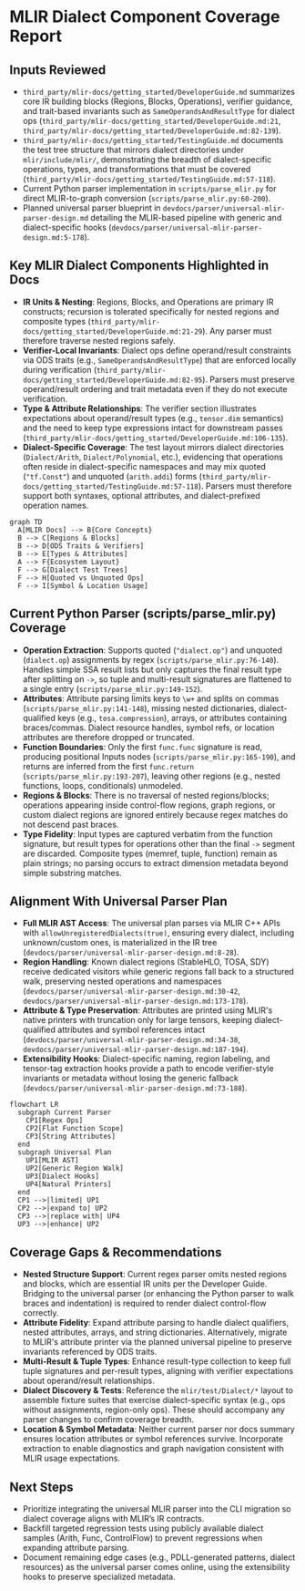 # MLIR Dialect Component Coverage Report

## Inputs Reviewed
- `third_party/mlir-docs/getting_started/DeveloperGuide.md` summarizes core IR building blocks (Regions, Blocks, Operations), verifier guidance, and trait-based invariants such as `SameOperandsAndResultType` for dialect ops (`third_party/mlir-docs/getting_started/DeveloperGuide.md:21`, `third_party/mlir-docs/getting_started/DeveloperGuide.md:82-139`).
- `third_party/mlir-docs/getting_started/TestingGuide.md` documents the test tree structure that mirrors dialect directories under `mlir/include/mlir/`, demonstrating the breadth of dialect-specific operations, types, and transformations that must be covered (`third_party/mlir-docs/getting_started/TestingGuide.md:57-118`).
- Current Python parser implementation in `scripts/parse_mlir.py` for direct MLIR-to-graph conversion (`scripts/parse_mlir.py:60-200`).
- Planned universal parser blueprint in `devdocs/parser/universal-mlir-parser-design.md` detailing the MLIR-based pipeline with generic and dialect-specific hooks (`devdocs/parser/universal-mlir-parser-design.md:5-178`).

## Key MLIR Dialect Components Highlighted in Docs
- **IR Units & Nesting**: Regions, Blocks, and Operations are primary IR constructs; recursion is tolerated specifically for nested regions and composite types (`third_party/mlir-docs/getting_started/DeveloperGuide.md:21-29`). Any parser must therefore traverse nested regions safely.
- **Verifier-Local Invariants**: Dialect ops define operand/result constraints via ODS traits (e.g., `SameOperandsAndResultType`) that are enforced locally during verification (`third_party/mlir-docs/getting_started/DeveloperGuide.md:82-95`). Parsers must preserve operand/result ordering and trait metadata even if they do not execute verification.
- **Type & Attribute Relationships**: The verifier section illustrates expectations about operand/result types (e.g., `tensor.dim` semantics) and the need to keep type expressions intact for downstream passes (`third_party/mlir-docs/getting_started/DeveloperGuide.md:106-135`).
- **Dialect-Specific Coverage**: The test layout mirrors dialect directories (`Dialect/Arith`, `Dialect/Polynomial`, etc.), evidencing that operations often reside in dialect-specific namespaces and may mix quoted (`"tf.Const"`) and unquoted (`arith.addi`) forms (`third_party/mlir-docs/getting_started/TestingGuide.md:57-118`). Parsers must therefore support both syntaxes, optional attributes, and dialect-prefixed operation names.

```mermaid
graph TD
  A[MLIR Docs] --> B{Core Concepts}
  B --> C[Regions & Blocks]
  B --> D[ODS Traits & Verifiers]
  B --> E[Types & Attributes]
  A --> F{Ecosystem Layout}
  F --> G[Dialect Test Trees]
  F --> H[Quoted vs Unquoted Ops]
  F --> I[Symbol & Location Usage]
```

## Current Python Parser (scripts/parse_mlir.py) Coverage
- **Operation Extraction**: Supports quoted (`"dialect.op"`) and unquoted (`dialect.op`) assignments by regex (`scripts/parse_mlir.py:76-140`). Handles simple SSA result lists but only captures the final result type after splitting on `->`, so tuple and multi-result signatures are flattened to a single entry (`scripts/parse_mlir.py:149-152`).
- **Attributes**: Attribute parsing limits keys to `\w+` and splits on commas (`scripts/parse_mlir.py:141-148`), missing nested dictionaries, dialect-qualified keys (e.g., `tosa.compression`), arrays, or attributes containing braces/commas. Dialect resource handles, symbol refs, or location attributes are therefore dropped or truncated.
- **Function Boundaries**: Only the first `func.func` signature is read, producing positional Inputs nodes (`scripts/parse_mlir.py:165-190`), and returns are inferred from the first `func.return` (`scripts/parse_mlir.py:193-207`), leaving other regions (e.g., nested functions, loops, conditionals) unmodeled.
- **Regions & Blocks**: There is no traversal of nested regions/blocks; operations appearing inside control-flow regions, graph regions, or custom dialect regions are ignored entirely because regex matches do not descend past braces.
- **Type Fidelity**: Input types are captured verbatim from the function signature, but result types for operations other than the final `->` segment are discarded. Composite types (memref, tuple, function) remain as plain strings; no parsing occurs to extract dimension metadata beyond simple substring matches.

## Alignment With Universal Parser Plan
- **Full MLIR AST Access**: The universal plan parses via MLIR C++ APIs with `allowUnregisteredDialects(true)`, ensuring every dialect, including unknown/custom ones, is materialized in the IR tree (`devdocs/parser/universal-mlir-parser-design.md:8-28`).
- **Region Handling**: Known dialect regions (StableHLO, TOSA, SDY) receive dedicated visitors while generic regions fall back to a structured walk, preserving nested operations and namespaces (`devdocs/parser/universal-mlir-parser-design.md:30-42`, `devdocs/parser/universal-mlir-parser-design.md:173-178`).
- **Attribute & Type Preservation**: Attributes are printed using MLIR's native printers with truncation only for large tensors, keeping dialect-qualified attributes and symbol references intact (`devdocs/parser/universal-mlir-parser-design.md:34-38`, `devdocs/parser/universal-mlir-parser-design.md:187-194`).
- **Extensibility Hooks**: Dialect-specific naming, region labeling, and tensor-tag extraction hooks provide a path to encode verifier-style invariants or metadata without losing the generic fallback (`devdocs/parser/universal-mlir-parser-design.md:73-188`).

```mermaid
flowchart LR
  subgraph Current Parser
    CP1[Regex Ops]
    CP2[Flat Function Scope]
    CP3[String Attributes]
  end
  subgraph Universal Plan
    UP1[MLIR AST]
    UP2[Generic Region Walk]
    UP3[Dialect Hooks]
    UP4[Natural Printers]
  end
  CP1 -->|limited| UP1
  CP2 -->|expand to| UP2
  CP3 -->|replace with| UP4
  UP3 -->|enhance| UP2
```

## Coverage Gaps & Recommendations
- **Nested Structure Support**: Current regex parser omits nested regions and blocks, which are essential IR units per the Developer Guide. Bridging to the universal parser (or enhancing the Python parser to walk braces and indentation) is required to render dialect control-flow correctly.
- **Attribute Fidelity**: Expand attribute parsing to handle dialect qualifiers, nested attributes, arrays, and string dictionaries. Alternatively, migrate to MLIR's attribute printer via the planned universal pipeline to preserve invariants referenced by ODS traits.
- **Multi-Result & Tuple Types**: Enhance result-type collection to keep full tuple signatures and per-result types, aligning with verifier expectations about operand/result relationships.
- **Dialect Discovery & Tests**: Reference the `mlir/test/Dialect/*` layout to assemble fixture suites that exercise dialect-specific syntax (e.g., ops without assignments, region-only ops). These should accompany any parser changes to confirm coverage breadth.
- **Location & Symbol Metadata**: Neither current parser nor docs summary ensures location attributes or symbol references survive. Incorporate extraction to enable diagnostics and graph navigation consistent with MLIR usage expectations.

## Next Steps
- Prioritize integrating the universal MLIR parser into the CLI migration so dialect coverage aligns with MLIR’s IR contracts.
- Backfill targeted regression tests using publicly available dialect samples (Arith, Func, ControlFlow) to prevent regressions when expanding attribute parsing.
- Document remaining edge cases (e.g., PDLL-generated patterns, dialect resources) as the universal parser comes online, using the extensibility hooks to preserve specialized metadata.
